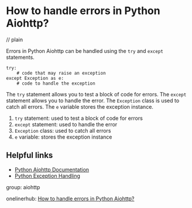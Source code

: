 # How to handle errors in Python Aiohttp?
// plain

Errors in Python Aiohttp can be handled using the `try` and `except` statements.

```
try:
    # code that may raise an exception
except Exception as e:
    # code to handle the exception
```

The `try` statement allows you to test a block of code for errors. The `except` statement allows you to handle the error. The `Exception` class is used to catch all errors. The `e` variable stores the exception instance.

1. `try` statement: used to test a block of code for errors
2. `except` statement: used to handle the error
3. `Exception` class: used to catch all errors
4. `e` variable: stores the exception instance

## Helpful links

- [Python Aiohttp Documentation](https://aiohttp.readthedocs.io/en/stable/)
- [Python Exception Handling](https://docs.python.org/3/tutorial/errors.html)

group: aiohttp

onelinerhub: [How to handle errors in Python Aiohttp?](https://onelinerhub.com/python-aiohttp/how-to-handle-errors-in-python-aiohttp)
